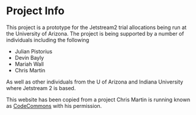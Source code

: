 # Project Info
This project is a prototype for the Jetstream2 trial allocations being run at the University of Arizona. The project is being supported by a number of individuals including the following

* Julian Pistorius
* Devin Bayly
* Mariah Wall
* Chris Martin

As well as other individuals from the U of Arizona and Indiana University where Jetstream 2 is based. 

This website has been copied from a project Chris Martin is running known as [CodeCommons](codecommons.net) with his permission.